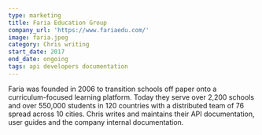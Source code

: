 ```yaml
---
type: marketing
title: Faria Education Group
company_url: 'https://www.fariaedu.com/'
image: faria.jpeg
category: Chris writing
start_date: 2017
end_date: ongoing
tags: api developers documentation
---
```


Faria was founded in 2006 to transition schools off paper onto a curriculum-focused learning platform. Today they serve over 2,200 schools and over 550,000 students in 120 countries with a distributed team of 76 spread across 10 cities. Chris writes and maintains their API documentation, user guides and the company internal documentation.
